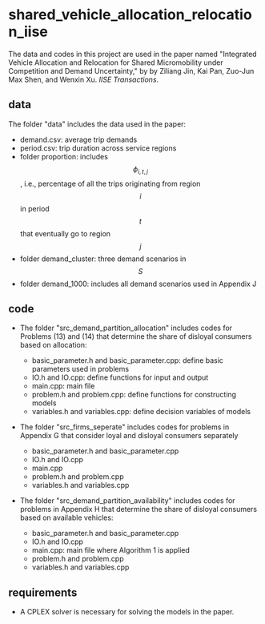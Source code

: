 # shared_vehicle_allocation_relocation_iise
The data and codes in this project are used in the paper named "Integrated Vehicle Allocation and Relocation for Shared Micromobility under Competition and Demand Uncertainty," by by Ziliang Jin, Kai Pan, Zuo-Jun Max Shen, and Wenxin Xu. *IISE Transactions*.

## data
The folder "data" includes the data used in the paper:
* demand.csv: average trip demands
* period.csv: trip duration across service regions
* folder proportion: includes $$\phi_{i,t,j}$$, i.e., percentage of all the trips originating from region $$i$$ in period $$t$$ that eventually go to region $$j$$
* folder demand_cluster: three demand scenarios in $$S$$
* folder demand_1000: includes all demand scenarios used in Appendix J

## code
* The folder "src_demand_partition_allocation" includes codes for Problems (13) and (14) that determine the share of disloyal consumers based on allocation:

  * basic_parameter.h and basic_parameter.cpp: define basic parameters used in problems
  * IO.h and IO.cpp: define functions for input and output
  * main.cpp: main file
  * problem.h and problem.cpp: define functions for constructing models
  * variables.h and variables.cpp: define decision variables of models
 
* The folder "src_firms_seperate" includes codes for problems in Appendix G that consider loyal and disloyal consumers separately
  * basic_parameter.h and basic_parameter.cpp
  * IO.h and IO.cpp
  * main.cpp
  * problem.h and problem.cpp
  * variables.h and variables.cpp

* The folder "src_demand_partition_availability" includes codes for problems in Appendix H that determine the share of disloyal consumers based on available vehicles:
  * basic_parameter.h and basic_parameter.cpp
  * IO.h and IO.cpp
  * main.cpp: main file where Algorithm 1 is applied
  * problem.h and problem.cpp
  * variables.h and variables.cpp
 
## requirements
* A CPLEX solver is necessary for solving the models in the paper.
